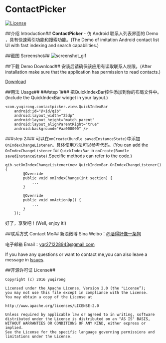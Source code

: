 # ContactPicker

[![License](https://img.shields.io/badge/license-Apache%202-green.svg)](https://www.apache.org/licenses/LICENSE-2.0)

##介绍 Introduction##
**ContactPicker** - 仿 Android 联系人列表界面的 Demo ，具有快速索引功能和搜索功能。(The Demo of imitation Android contact list UI with fast indexing and search capabilities.)

##截图 Screenshot##
![screenshot_gif](https://github.com/yuqirong/ContactPicker/blob/master/screenshots/screenshots.gif)

##下载 Demo Download##
安装后请确保该应用有读取联系人权限。(After installation make sure that the application has permission to read contacts.)

[Download](https://github.com/yuqirong/ContactPicker/blob/master/screenshots/app-debug-unaligned.apk)

##用法 Usage##
###step 1###
把QuickIndexBar控件添加到你的布局文件中。(Include the QuickIndexBar widget in your layout.)

	<com.yuqirong.contactpicker.view.QuickIndexBar
        android:id="@+id/qib"
        android:layout_width="25dp"
        android:layout_height="match_parent"
        android:layout_alignParentRight="true"
        android:background="#aa000000" />

###step 2###
可以在`onCreate(Bundle savedInstanceState)`中添加`OnIndexChangeListener`。具体使用方法可以参考代码。(You can add the `OnIndexChangeListener` for `QuickIndexBar` in `onCreate(Bundle savedInstanceState)`.Specific methods can refer to the code.)

	qib.setOnIndexChangeListener(new QuickIndexBar.OnIndexChangeListener() {
			@Override
			public void onIndexChange(int section) {
				...
			}

			@Override
			public void onActionUp() {
				...
			}
		});

好了，享受吧！(Well, enjoy it!)

##联系方式 Contact Me##
新浪微博 Sina Weibo：[@活得好像一条狗](http://weibo.com/yyyuqirong) 

电子邮箱 Email：<yqr271228943@gmail.com>

If you have any questions or want to contact me,you can also leave a message in [Issues](https://github.com/yuqirong/ContactPicker/issues).

##开源许可证 License##

    Copyright (c) 2016 yuqirong 

    Licensed under the Apache License, Version 2.0 (the "License”);
    you may not use this file except in compliance with the License.
    You may obtain a copy of the License at

    http://www.apache.org/licenses/LICENSE-2.0

    Unless required by applicable law or agreed to in writing, software
    distributed under the License is distributed on an "AS IS" BASIS,
    WITHOUT WARRANTIES OR CONDITIONS OF ANY KIND, either express or implied.
    See the License for the specific language governing permissions and
    limitations under the License.
